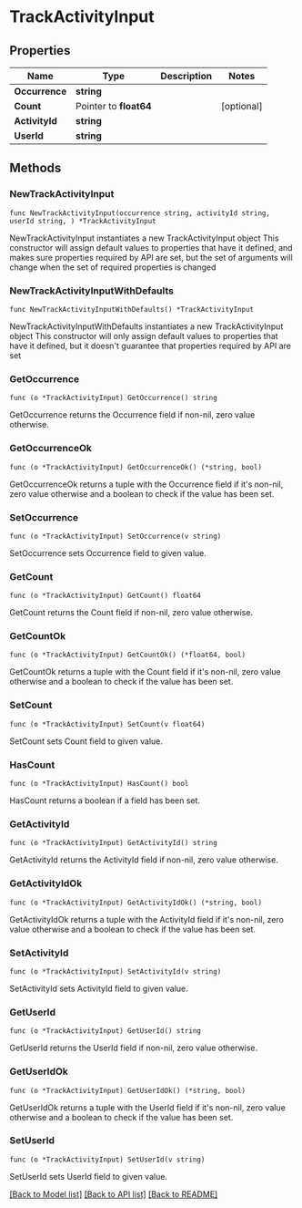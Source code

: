 # TrackActivityInput

## Properties

Name | Type | Description | Notes
------------ | ------------- | ------------- | -------------
**Occurrence** | **string** |  | 
**Count** | Pointer to **float64** |  | [optional] 
**ActivityId** | **string** |  | 
**UserId** | **string** |  | 

## Methods

### NewTrackActivityInput

`func NewTrackActivityInput(occurrence string, activityId string, userId string, ) *TrackActivityInput`

NewTrackActivityInput instantiates a new TrackActivityInput object
This constructor will assign default values to properties that have it defined,
and makes sure properties required by API are set, but the set of arguments
will change when the set of required properties is changed

### NewTrackActivityInputWithDefaults

`func NewTrackActivityInputWithDefaults() *TrackActivityInput`

NewTrackActivityInputWithDefaults instantiates a new TrackActivityInput object
This constructor will only assign default values to properties that have it defined,
but it doesn't guarantee that properties required by API are set

### GetOccurrence

`func (o *TrackActivityInput) GetOccurrence() string`

GetOccurrence returns the Occurrence field if non-nil, zero value otherwise.

### GetOccurrenceOk

`func (o *TrackActivityInput) GetOccurrenceOk() (*string, bool)`

GetOccurrenceOk returns a tuple with the Occurrence field if it's non-nil, zero value otherwise
and a boolean to check if the value has been set.

### SetOccurrence

`func (o *TrackActivityInput) SetOccurrence(v string)`

SetOccurrence sets Occurrence field to given value.


### GetCount

`func (o *TrackActivityInput) GetCount() float64`

GetCount returns the Count field if non-nil, zero value otherwise.

### GetCountOk

`func (o *TrackActivityInput) GetCountOk() (*float64, bool)`

GetCountOk returns a tuple with the Count field if it's non-nil, zero value otherwise
and a boolean to check if the value has been set.

### SetCount

`func (o *TrackActivityInput) SetCount(v float64)`

SetCount sets Count field to given value.

### HasCount

`func (o *TrackActivityInput) HasCount() bool`

HasCount returns a boolean if a field has been set.

### GetActivityId

`func (o *TrackActivityInput) GetActivityId() string`

GetActivityId returns the ActivityId field if non-nil, zero value otherwise.

### GetActivityIdOk

`func (o *TrackActivityInput) GetActivityIdOk() (*string, bool)`

GetActivityIdOk returns a tuple with the ActivityId field if it's non-nil, zero value otherwise
and a boolean to check if the value has been set.

### SetActivityId

`func (o *TrackActivityInput) SetActivityId(v string)`

SetActivityId sets ActivityId field to given value.


### GetUserId

`func (o *TrackActivityInput) GetUserId() string`

GetUserId returns the UserId field if non-nil, zero value otherwise.

### GetUserIdOk

`func (o *TrackActivityInput) GetUserIdOk() (*string, bool)`

GetUserIdOk returns a tuple with the UserId field if it's non-nil, zero value otherwise
and a boolean to check if the value has been set.

### SetUserId

`func (o *TrackActivityInput) SetUserId(v string)`

SetUserId sets UserId field to given value.



[[Back to Model list]](../README.md#documentation-for-models) [[Back to API list]](../README.md#documentation-for-api-endpoints) [[Back to README]](../README.md)


